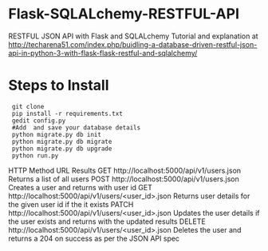 # Flask-SQLALchemy-RESTFUL-API
RESTFUL JSON API with Flask and SQLALchemy
Tutorial and explanation at http://techarena51.com/index.php/buidling-a-database-driven-restful-json-api-in-python-3-with-flask-flask-restful-and-sqlalchemy/

# Steps to Install

     git clone 
     pip install -r requirements.txt
     gedit config.py
     #Add  and save your database details
     python migrate.py db init
     python migrate.py db migrate
     python migrate.py db upgrade
     python run.py
     
     
HTTP Method	URL	Results
GET	http://localhost:5000/api/v1/users.json	Returns a list of all users
POST	http://localhost:5000/api/v1/users.json	Creates a user and returns with user id
GET	http://localhost:5000/api/v1/users/<user_id>.json	Returns user details for the given user id if the it exists
PATCH	http://localhost:5000/api/v1/users/<user_id>.json	Updates the user details if the user exists and returns with the updated results
DELETE	http://localhost:5000/api/v1/users/<user_id>.json	Deletes the user and returns a 204 on success as per the JSON API spec
